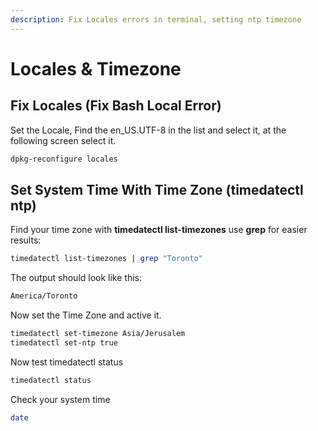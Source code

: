 ```yaml
---
description: Fix Locales errors in terminal, setting ntp timezone
---
```


# Locales & Timezone

## Fix Locales (Fix Bash Local Error)

Set the Locale, Find the en_US.UTF-8 in the list and select it, at the following screen select it.

```bash
dpkg-reconfigure locales
```

## Set System Time With Time Zone (timedatectl ntp)

Find your time zone with __timedatectl list-timezones__ use __grep__ for easier results:

```bash
timedatectl list-timezones | grep "Toronto"
```

The output should look like this:

```bash
America/Toronto
```

Now set the Time Zone and active it.

```bash
timedatectl set-timezone Asia/Jerusalem
timedatectl set-ntp true
```

Now test timedatectl status

```bash
timedatectl status
```

Check your system time

```bash
date
```

